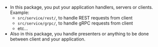 - In this package, you put your application handlers, servers or clients. Example:
  - `src/service/rest/`, to handle REST requests from client
  - `src/service/grpc/`, to handle gRPC requests from client
  - etc...
- Also in this package, you handle presenters or anything to be done between client and your application.